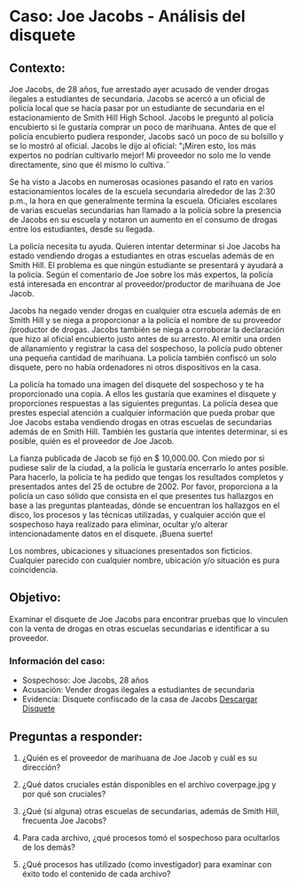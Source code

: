 # **Caso: Joe Jacobs - Análisis del disquete**
## Contexto:
Joe Jacobs, de 28 años, fue arrestado ayer acusado de vender drogas ilegales a estudiantes de secundaria. Jacobs se acercó a un oficial de policía local que se hacía pasar por un estudiante de secundaria en el estacionamiento de Smith Hill High School. Jacobs le preguntó al policía encubierto si le gustaría comprar un poco de marihuana. Antes de que el policía encubierto pudiera responder, Jacobs sacó un poco de su bolsillo y se lo mostró al oficial. Jacobs le dijo al oficial: "¡Miren esto, los más expertos no podrían cultivarlo mejor! Mi proveedor no solo me lo vende directamente, sino que él mismo lo cultiva.¨

Se ha visto a Jacobs en numerosas ocasiones pasando el rato en varios estacionamientos locales de la escuela secundaria alrededor de las 2:30 p.m., la hora en que generalmente termina la escuela. Oficiales escolares de varias escuelas secundarias han llamado a la policía sobre la presencia de Jacobs en su escuela y notaron un aumento en el consumo de drogas entre los estudiantes, desde su llegada.

La policía necesita tu ayuda. Quieren intentar determinar si Joe Jacobs ha estado vendiendo drogas a estudiantes en otras escuelas además de en Smith Hill. El problema es que ningún estudiante se presentará y ayudará a la policía. Según el comentario de Joe sobre los más expertos, la policía está interesada en encontrar al proveedor/productor de marihuana de Joe Jacob.

Jacobs ha negado vender drogas en cualquier otra escuela además de en Smith Hill y se niega a proporcionar a la policía el nombre de su proveedor /productor de drogas. Jacobs también se niega a corroborar la declaración que hizo al oficial encubierto justo antes de su arresto. Al emitir una orden de allanamiento y registrar la casa del sospechoso, la policía pudo obtener una pequeña cantidad de marihuana. La policía también confiscó un solo disquete, pero no había ordenadores ni otros dispositivos en la casa.

La policía ha tomado una imagen del disquete del sospechoso y te ha proporcionado una copia. A ellos les gustaría que examines el disquete y proporciones respuestas a las siguientes preguntas. La policía desea que prestes especial atención a cualquier información que pueda probar que Joe Jacobs estaba vendiendo drogas en otras escuelas de secundarias además de en Smith Hill. También les gustaría que intentes determinar, si es posible, quién es el proveedor de Joe Jacob.

La fianza publicada de Jacob se fijó en $ 10,000.00. Con miedo por si pudiese salir de la ciudad, a la policía le gustaría encerrarlo lo antes posible. Para hacerlo, la policía te ha pedido que tengas los resultados completos y presentados antes del 25 de octubre de 2002. Por favor, proporciona a la policía un caso sólido que consista en el que presentes tus hallazgos en base a las preguntas planteadas, dónde se encuentran los hallazgos en el disco, los procesos y las técnicas utilizadas, y cualquier acción que el sospechoso haya realizado para eliminar, ocultar y/o alterar intencionadamente datos en el disquete. ¡Buena suerte!

Los nombres, ubicaciones y situaciones presentados son ficticios. Cualquier parecido con cualquier nombre, ubicación y/o situación es pura coincidencia.

## Objetivo:
Examinar el disquete de Joe Jacobs para encontrar pruebas que lo vinculen con la venta de drogas en otras escuelas secundarias e identificar a su proveedor.

### Información del caso:
- Sospechoso: Joe Jacobs, 28 años
- Acusación: Vender drogas ilegales a estudiantes de secundaria
- Evidencia: Disquete confiscado de la casa de Jacobs [Descargar Disquete](image.zip)

## Preguntas a responder:
1. ¿Quién es el proveedor de marihuana de Joe Jacob y cuál es su dirección?

2. ¿Qué datos cruciales están disponibles en el archivo coverpage.jpg y por qué son cruciales? 

3. ¿Qué (si alguna) otras escuelas de secundarias, además de Smith Hill, frecuenta Joe Jacobs?

4. Para cada archivo, ¿qué procesos tomó el sospechoso para ocultarlos de los demás? 

5. ¿Qué procesos has utilizado (como investigador) para examinar con éxito todo el contenido de cada archivo?
